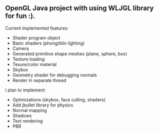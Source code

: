 
## OpenGL Java project with using WLJGL library for fun :).


Current implemented features:

 * Shader program object
 * Basic shaders (phong/blin lighting)
 * Camera
 * Generated primitive shape meshes (plane, sphere, box)
 * Texture loading
 * Texure/color material
 * Skybox
 * Geometry shader for debugging normals
 * Render in separate thread

I plan to implement:

 * Optimizations (skybox, face culling, shaders)
 * Add jbullet library for physics
 * Normal mapping
 * Shadows 
 * Text rendering
 * PBR



